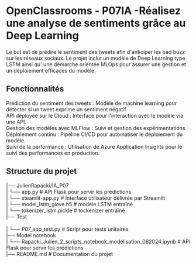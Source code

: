 # OpenClassrooms - P07IA -Réalisez une analyse de sentiments grâce au Deep Learning

Le but est de prédire le sentiment des tweets afin d'anticiper les bad buzz sur les réseaux sociaux. 
Le projet inclut un modèle de Deep Learning type LSTM ainsi qu' une démarche orientée MLOps pour assurer une gestion et un déploiement efficaces du modèle.<br>


## Fonctionnalités

Prédiction du sentiment des tweets : Modèle de machine learning pour détecter si un tweet exprime un sentiment négatif.<br>
API déployée sur le Cloud : Interface pour l'interaction avec le modèle via une API.<br>
Gestion des modèles avec MLFlow : Suivi et gestion des expérimentations.<br>
Déploiement continu : Pipeline CI/CD pour automatiser le déploiement du modèle.<br>
Suivi de la performance : Utilisation de Azure Application Insights pour le suivi des performances en production.<br>


## Structure du projet

|── JulienRapacki/IA_P07<br>
|      └── app.py                # API Flask pour servir les prédictions<br> 
|      └── steamlit-app.py       # Interface utilisateur délivrée par Streamlit<br> 
|      └── model_lstm_glove.h5   # modèle LSTM entraîné<br> 
|      └── tokenizer_lstm.pickle # tockenizer entraîné<br> 
|── Test<br>  
|      └── P07_app_test.py       # Script pour tests unitaires<br> 
|── Model notebook<br>
|      └── Rapacki_Julien_2_scripts_notebook_modélisation_082024.ipynb                # API Flask pour servir les prédictions<br> 
|── README.md                   # Documentation du projet<br> 
